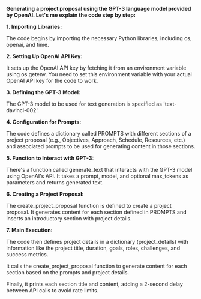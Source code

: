 **Generating a project proposal using the GPT-3 language model provided by OpenAI. Let's me explain the code step by step:**


**1. Importing Libraries:**

  The code begins by importing the necessary Python libraries, including os, openai, and time.

  
**2. Setting Up OpenAI API Key:**

  It sets up the OpenAI API key by fetching it from an environment variable using os.getenv. You need to set this environment variable with your actual OpenAI API key for the code to work.
  
  
**3. Defining the GPT-3 Model:**

  The GPT-3 model to be used for text generation is specified as 'text-davinci-002'.

  
**4. Configuration for Prompts:**

  The code defines a dictionary called PROMPTS with different sections of a project proposal (e.g., Objectives, Approach, Schedule, Resources, etc.) and associated prompts to be used for generating content in those sections.

  
**5. Function to Interact with GPT-3:**

  There's a function called generate_text that interacts with the GPT-3 model using OpenAI's API. It takes a prompt, model, and optional max_tokens as parameters and returns generated text.
  
  
**6. Creating a Project Proposal:**

  The create_project_proposal function is defined to create a project proposal. It generates content for each section defined in PROMPTS and inserts an introductory section with project details.
  
  
**7. Main Execution:**

  The code then defines project details in a dictionary (project_details) with information like the project title, duration, goals, roles, challenges, and success metrics.
  
  It calls the create_project_proposal function to generate content for each section based on the prompts and project details.
  
  Finally, it prints each section title and content, adding a 2-second delay between API calls to avoid rate limits.
